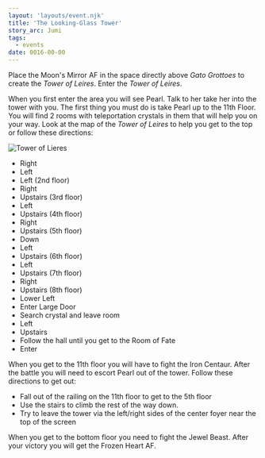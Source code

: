 ```yaml
---
layout: 'layouts/event.njk'
title: 'The Looking-Glass Tower'
story_arc: Jumi
tags:
  - events
date: 0016-00-00
---
```

Place the Moon's Mirror AF in the space directly above *Gato Grottoes* to create the *Tower of Leires*. Enter the *Tower of Leires*.

When you first enter the area you will see Pearl. Talk to her take her into the tower with you. The first thing you must do is take Pearl up to the 11th Floor. You will find 2 rooms with teleportation crystals in them that will help you on your way. Look at the map of the *Tower of Leires* to help you get to the top or follow these directions:

![Tower of Lieres](/_assets/img/walkthrough/maps/tower-of-leires.png)

* Right
* Left
* Left (2nd floor)
* Right
* Upstairs (3rd floor)
* Left
* Upstairs (4th floor)
* Right
* Upstairs (5th floor)
* Down
* Left
* Upstairs (6th floor)
* Left
* Upstairs (7th floor)
* Right
* Upstairs (8th floor)
* Lower Left
* Enter Large Door
* Search crystal and leave room
* Left
* Upstairs
* Follow the hall until you get to the Room of Fate
* Enter

When you get to the 11th floor you will have to fight the Iron Centaur. After the battle you will need to escort Pearl out of the tower. Follow these directions to get out:

* Fall out of the railing on the 11th floor to get to the 5th floor
* Use the stairs to climb the rest of the way down.
* Try to leave the tower via the left/right sides of the center foyer near the top of the screen

When you get to the bottom floor you need to fight the Jewel Beast. After your victory you will get the Frozen Heart AF.